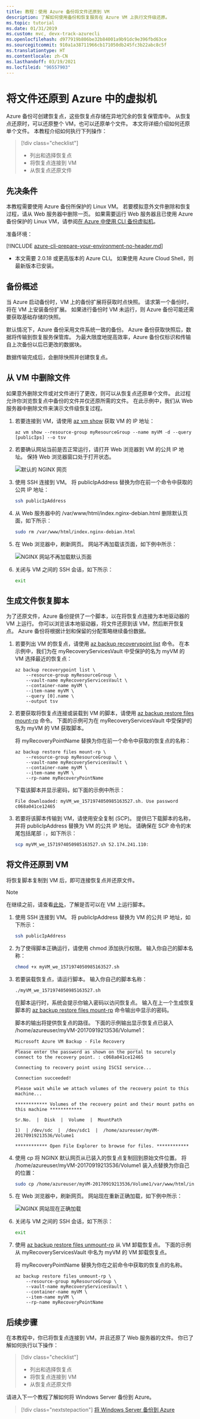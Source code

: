 ```yaml
---
title: 教程：使用 Azure 备份将文件还原到 VM
description: 了解如何使用备份和恢复服务在 Azure VM 上执行文件级还原。
ms.topic: tutorial
ms.date: 01/31/2019
ms.custom: mvc, devx-track-azurecli
ms.openlocfilehash: d977919b806be32b84001a9b91dc9e396fbd63ce
ms.sourcegitcommit: 910a1a38711966cb171050db245fc3b22abc8c5f
ms.translationtype: HT
ms.contentlocale: zh-CN
ms.lasthandoff: 03/19/2021
ms.locfileid: "96557903"
---
```

# <a name="restore-files-to-a-virtual-machine-in-azure"></a>将文件还原到 Azure 中的虚拟机

Azure 备份可创建恢复点，这些恢复点存储在异地冗余的恢复保管库中。 从恢复点还原时，可以还原整个 VM，也可以还原单个文件。 本文将详细介绍如何还原单个文件。 本教程介绍如何执行下列操作：

> [!div class="checklist"]
>
> * 列出和选择恢复点
> * 将恢复点连接到 VM
> * 从恢复点还原文件

## <a name="prerequisites"></a>先决条件

本教程需要使用 Azure 备份所保护的 Linux VM。 若要模拟意外文件删除和恢复过程，请从 Web 服务器中删除一页。 如果需要运行 Web 服务器且已使用 Azure 备份保护的 Linux VM，请参阅[在 Azure 中使用 CLI 备份虚拟机](quick-backup-vm-cli.md)。

准备环境：

[!INCLUDE [azure-cli-prepare-your-environment-no-header.md](../../includes/azure-cli-prepare-your-environment-no-header.md)]

- 本文需要 2.0.18 或更高版本的 Azure CLI。 如果使用 Azure Cloud Shell，则最新版本已安装。

## <a name="backup-overview"></a>备份概述

当 Azure 启动备份时，VM 上的备份扩展将获取时点快照。 请求第一个备份时，将在 VM 上安装备份扩展。 如果进行备份时 VM 未运行，则 Azure 备份可能还需要获取基础存储的快照。

默认情况下，Azure 备份采用文件系统一致的备份。 Azure 备份获取快照后，数据将传输到恢复服务保管库。 为最大限度地提高效率，Azure 备份仅标识和传输自上次备份以后已更改的数据块。

数据传输完成后，会删除快照并创建恢复点。

## <a name="delete-a-file-from-a-vm"></a>从 VM 中删除文件

如果意外删除文件或对文件进行了更改，则可以从恢复点还原单个文件。 此过程允许你浏览恢复点中备份的文件并仅还原所需的文件。 在此示例中，我们从 Web 服务器中删除文件来演示文件级恢复过程。

1. 若要连接到 VM，请使用 [az vm show](/cli/azure/vm#az-vm-show) 获取 VM 的 IP 地址：

     ```azurecli-interactive
     az vm show --resource-group myResourceGroup --name myVM -d --query [publicIps] --o tsv
     ```

2. 若要确认网站当前是否正常运行，请打开 Web 浏览器到 VM 的公共 IP 地址。 保持 Web 浏览器窗口处于打开状态。

    ![默认的 NGINX 网页](./media/tutorial-restore-files/nginx-working.png)

3. 使用 SSH 连接到 VM。 将 publicIpAddress 替换为你在前一个命令中获取的公共 IP 地址：

    ```bash
    ssh publicIpAddress
    ```

4. 从 Web 服务器中的 /var/www/html/index.nginx-debian.html 删除默认页面，如下所示：

    ```bash
    sudo rm /var/www/html/index.nginx-debian.html
    ```

5. 在 Web 浏览器中，刷新网页。 网站不再加载该页面，如下例中所示：

    ![NGINX 网站不再加载默认页面](./media/tutorial-restore-files/nginx-broken.png)

6. 关闭与 VM 之间的 SSH 会话，如下所示：

    ```bash
    exit
    ```

## <a name="generate-file-recovery-script"></a>生成文件恢复脚本

为了还原文件，Azure 备份提供了一个脚本，以在将恢复点连接为本地驱动器的 VM 上运行。 你可以浏览该本地驱动器，将文件还原到该 VM，然后断开恢复点。 Azure 备份将根据计划和保留的分配策略继续备份数据。

1. 若要列出 VM 的恢复点，请使用 [az backup recoverypoint list](/cli/azure/backup/recoverypoint#az-backup-recoverypoint-list) 命令。 在本示例中，我们为在 myRecoveryServicesVault 中受保护的名为 myVM 的 VM 选择最近的恢复点：

    ```azurecli-interactive
    az backup recoverypoint list \
        --resource-group myResourceGroup \
        --vault-name myRecoveryServicesVault \
        --container-name myVM \
        --item-name myVM \
        --query [0].name \
        --output tsv
    ```

2. 若要获取将恢复点连接或装载到 VM 的脚本，请使用 [az backup restore files mount-rp](/cli/azure/backup/restore/files#az-backup-restore-files-mount-rp) 命令。 下面的示例可为在 myRecoveryServicesVault 中受保护的名为 myVM 的 VM 获取脚本。

    将 myRecoveryPointName 替换为你在前一个命令中获取的恢复点的名称：

    ```azurecli-interactive
    az backup restore files mount-rp \
        --resource-group myResourceGroup \
        --vault-name myRecoveryServicesVault \
        --container-name myVM \
        --item-name myVM \
        --rp-name myRecoveryPointName
    ```

    下载该脚本并显示密码，如下面的示例中所示：

    ```output
    File downloaded: myVM_we_1571974050985163527.sh. Use password c068a041ce12465
    ```

3. 若要将该脚本传输到 VM，请使用安全复制 (SCP)。 提供已下载脚本的名称，并将 publicIpAddress 替换为 VM 的公共 IP 地址。 请确保在 SCP 命令的末尾包括尾部 `:`，如下所示：

    ```bash
    scp myVM_we_1571974050985163527.sh 52.174.241.110:
    ```

## <a name="restore-file-to-your-vm"></a>将文件还原到 VM

将恢复脚本复制到 VM 后，即可连接恢复点并还原文件。

>[!NOTE]
> 在继续之前，请查看[此处](backup-azure-restore-files-from-vm.md#step-2-ensure-the-machine-meets-the-requirements-before-executing-the-script)，了解是否可以在 VM 上运行脚本。

1. 使用 SSH 连接到 VM。 将 publicIpAddress 替换为 VM 的公共 IP 地址，如下所示：

    ```bash
    ssh publicIpAddress
    ```

2. 为了使得脚本正确运行，请使用 chmod 添加执行权限。 输入你自己的脚本名称：

    ```bash
    chmod +x myVM_we_1571974050985163527.sh
    ```

3. 若要装载恢复点，请运行脚本。 输入你自己的脚本名称：

    ```bash
    ./myVM_we_1571974050985163527.sh
    ```

    在脚本运行时，系统会提示你输入密码以访问恢复点。 输入在上一个生成恢复脚本的 [az backup restore files mount-rp](/cli/azure/backup/restore/files#az-backup-restore-files-mount-rp) 命令输出中显示的密码。

    脚本的输出将提供恢复点的路径。 下面的示例输出显示恢复点已装入 /home/azureuser/myVM-20170919213536/Volume1：

    ```output
    Microsoft Azure VM Backup - File Recovery
    ______________________________________________
    Please enter the password as shown on the portal to securely connect to the recovery point. : c068a041ce12465

    Connecting to recovery point using ISCSI service...

    Connection succeeded!

    Please wait while we attach volumes of the recovery point to this machine...

    ************ Volumes of the recovery point and their mount paths on this machine ************

    Sr.No.  |  Disk  |  Volume  |  MountPath

    1)  | /dev/sdc  |  /dev/sdc1  |  /home/azureuser/myVM-20170919213536/Volume1

    ************ Open File Explorer to browse for files. ************
    ```

4. 使用 cp 将 NGINX 默认网页从已装入的恢复点复制回到原始文件位置。 将 /home/azureuser/myVM-20170919213536/Volume1 装入点替换为你自己的位置：

    ```bash
    sudo cp /home/azureuser/myVM-20170919213536/Volume1/var/www/html/index.nginx-debian.html /var/www/html/
    ```

5. 在 Web 浏览器中，刷新网页。 网站现在重新正确加载，如下例中所示：

    ![NGINX 网站现在正确加载](./media/tutorial-restore-files/nginx-restored.png)

6. 关闭与 VM 之间的 SSH 会话，如下所示：

    ```bash
    exit
    ```

7. 使用 [az backup restore files unmount-rp](/cli/azure/backup/restore/files#az-backup-restore-files-unmount-rp) 从 VM 卸载恢复点。 下面的示例从 myRecoveryServicesVault 中名为 myVM 的 VM 卸载恢复点。

    将 myRecoveryPointName 替换为你在之前命令中获取的恢复点的名称。

    ```azurecli-interactive
    az backup restore files unmount-rp \
        --resource-group myResourceGroup \
        --vault-name myRecoveryServicesVault \
        --container-name myVM \
        --item-name myVM \
        --rp-name myRecoveryPointName
    ```

## <a name="next-steps"></a>后续步骤

在本教程中，你已将恢复点连接到 VM，并且还原了 Web 服务器的文件。 你已了解如何执行以下操作：

> [!div class="checklist"]
>
> * 列出和选择恢复点
> * 将恢复点连接到 VM
> * 从恢复点还原文件

请进入下一个教程了解如何将 Windows Server 备份到 Azure。

> [!div class="nextstepaction"]
> [将 Windows Server 备份到 Azure](tutorial-backup-windows-server-to-azure.md)
